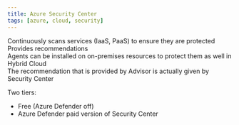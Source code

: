 ```yaml
---
title: Azure Security Center
tags: [azure, cloud, security]
---
```


Continuously scans services (IaaS, PaaS) to ensure they are protected  
Provides recommendations  
Agents can be installed on on-premises resources to protect them as well in Hybrid Cloud  
The recommendation that is provided by Advisor is actually given by Security Center

Two tiers:
* Free (Azure Defender off)
* Azure Defender paid version of Security Center